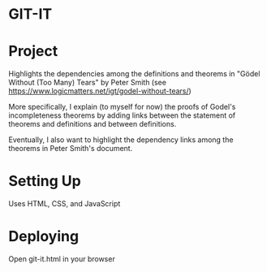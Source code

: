 # GIT-IT
Project
=================
Highlights the dependencies among the definitions and theorems 
in "Gödel Without (Too Many) Tears" by Peter Smith 
(see https://www.logicmatters.net/igt/godel-without-tears/)

More specifically, I explain (to myself for now) the proofs of 
Godel's incompleteness theorems by adding links between the 
statement of theorems and definitions and between definitions.

Eventually, I also want to highlight the dependency links among
the theorems in Peter Smith's document.

Setting Up
=================
Uses HTML, CSS, and JavaScript

Deploying
=================
Open git-it.html in your browser


